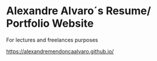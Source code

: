 # Alexandre Alvaro´s Resume/ Portfolio Website
For lectures and freelances purposes

https://alexandremendoncaalvaro.github.io/
